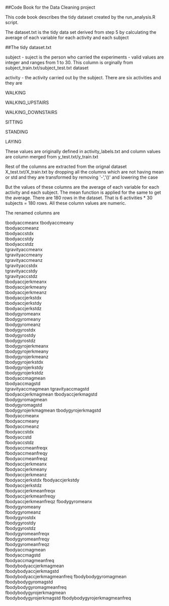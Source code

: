 ##Code Book for the Data Cleaning project

This code book describes the tidy dataset created by the run_analysis.R script. 

The dataset.txt is the tidy data set derived from step 5 by calculating the average of each variable for each activity and each subject

##The tidy dataset.txt

subject - suject is the person who carried the experiments - valid values are integer and ranges from 1 to 30. 
This column is orginally from subject_train.txt/subject_test.txt dataset                      

activity - the activity carried out by the subject. There are six activities and they are 

WALKING

WALKING_UPSTAIRS

WALKING_DOWNSTAIRS

SITTING

STANDING

LAYING

These values are originally defined in activity_labels.txt and column values are column merged from y_test.txt/y_train.txt

Rest of the columns are extracted from the orignal dataset X_test.txt/X_train.txt by dropping all the columns 
which are not having mean or std and they are transformed by removing '-','()' and lowering the case

But the values of these columns are the average of each variable for each activity and each subject. 
The mean function is applied for the same to get the average.
There are 180 rows in the dataset. That is 6 activities * 30 subjects = 180 rows. 
All these column values are numeric.

The renamed columns are

tbodyaccmeanx 
tbodyaccmeany               
tbodyaccmeanz            
tbodyaccstdx                
tbodyaccstdy                 
tbodyaccstdz                
tgravityaccmeanx             
tgravityaccmeany            
tgravityaccmeanz            
tgravityaccstdx             
tgravityaccstdy             
tgravityaccstdz             
tbodyaccjerkmeanx           
tbodyaccjerkmeany          
tbodyaccjerkmeanz           
tbodyaccjerkstdx            
tbodyaccjerkstdy            
tbodyaccjerkstdz            
tbodygyromeanx              
tbodygyromeany              
tbodygyromeanz              
tbodygyrostdx               
tbodygyrostdy                
tbodygyrostdz               
tbodygyrojerkmeanx          
tbodygyrojerkmeany          
tbodygyrojerkmeanz           
tbodygyrojerkstdx           
tbodygyrojerkstdy            
tbodygyrojerkstdz           
tbodyaccmagmean             
tbodyaccmagstd              
tgravityaccmagmean 
tgravityaccmagstd           
tbodyaccjerkmagmean 
tbodyaccjerkmagstd          
tbodygyromagmean            
tbodygyromagstd             
tbodygyrojerkmagmean 
tbodygyrojerkmagstd         
fbodyaccmeanx            
fbodyaccmeany               
fbodyaccmeanz               
fbodyaccstdx                
fbodyaccstd                 
fbodyaccstdz                
fbodyaccmeanfreqx          
fbodyaccmeanfreqy           
fbodyaccmeanfreqz            
fbodyaccjerkmeanx           
fbodyaccjerkmeany            
fbodyaccjerkmeanz           
fbodyaccjerkstdx 
fbodyaccjerkstdy            
fbodyaccjerkstdz             
fbodyaccjerkmeanfreqx       
fbodyaccjerkmeanfreqy        
fbodyaccjerkmeanfreqz 
fbodygyromeanx               
fbodygyromeany              
fbodygyromeanz               
fbodygyrostdx               
fbodygyrostdy                
fbodygyrostdz           
fbodygyromeanfreqx           
fbodygyromeanfreqy          
fbodygyromeanfreqz           
fbodyaccmagmean             
fbodyaccmagstd           
fbodyaccmagmeanfreq      
fbodybodyaccjerkmagmean      
fbodybodyaccjerkmagstd  
fbodybodyaccjerkmagmeanfreq 
fbodybodygyromagmean        
fbodybodygyromagstd     
fbodybodygyromagmeanfreq     
fbodybodygyrojerkmagmean    
fbodybodygyrojerkmagstd 
fbodybodygyrojerkmagmeanfreq

